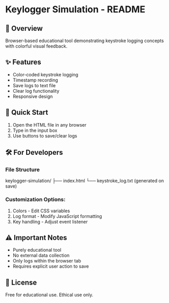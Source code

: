 # Keylogger Simulation - README

## 📌 Overview
Browser-based educational tool demonstrating keystroke logging concepts with colorful visual feedback.

## ✨ Features
- Color-coded keystroke logging
- Timestamp recording
- Save logs to text file
- Clear log functionality
- Responsive design

## 🚀 Quick Start
1. Open the HTML file in any browser
2. Type in the input box
3. Use buttons to save/clear logs

## 🛠️ For Developers
### File Structure
keylogger-simulation/
├── index.html
└── keystroke_log.txt (generated on save)

### Customization Options:
1. Colors - Edit CSS variables
2. Log format - Modify JavaScript formatting
3. Key handling - Adjust event listener

## ⚠️ Important Notes
- Purely educational tool
- No external data collection
- Only logs within the browser tab
- Requires explicit user action to save

## 📜 License
Free for educational use. Ethical use only.
